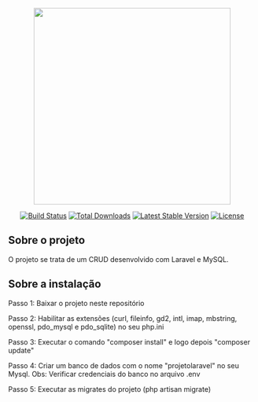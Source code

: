 <p align="center"><img src="https://res.cloudinary.com/dtfbvvkyp/image/upload/v1566331377/laravel-logolockup-cmyk-red.svg" width="400"></p>

<p align="center">
<a href="https://travis-ci.org/laravel/framework"><img src="https://travis-ci.org/laravel/framework.svg" alt="Build Status"></a>
<a href="https://packagist.org/packages/laravel/framework"><img src="https://poser.pugx.org/laravel/framework/d/total.svg" alt="Total Downloads"></a>
<a href="https://packagist.org/packages/laravel/framework"><img src="https://poser.pugx.org/laravel/framework/v/stable.svg" alt="Latest Stable Version"></a>
<a href="https://packagist.org/packages/laravel/framework"><img src="https://poser.pugx.org/laravel/framework/license.svg" alt="License"></a>
</p>

## Sobre o projeto

O projeto se trata de um CRUD desenvolvido com Laravel e MySQL.

## Sobre a instalação

<p>Passo 1: Baixar o projeto neste repositório</p>
<p>Passo 2: Habilitar as extensões (curl, fileinfo, gd2, intl, imap, mbstring, openssl, pdo_mysql e pdo_sqlite) no seu php.ini</p>
<p>Passo 3: Executar o comando "composer install" e logo depois "composer update"</p>
<p>Passo 4: Criar um banco de dados com o nome "projetolaravel" no seu Mysql. Obs: Verificar credenciais do banco no arquivo .env</p>
<p>Passo 5: Executar as migrates do projeto (php artisan migrate)</p>

